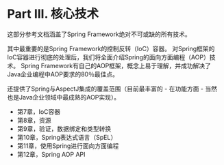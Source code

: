 # Part III. 核心技术

这部分参考文档涵盖了Spring Framework绝对不可或缺的所有技术。

其中最重要的是Spring Framework的控制反转（IoC）容器。 对Spring框架的IoC容器进行彻底的处理后，我们将全面介绍Spring的面向方面编程（AOP）技术。 Spring Framework有自己的AOP框架，概念上易于理解，并成功解决了Java企业编程中AOP要求的80％最佳点。

还提供了Spring与AspectJ集成的覆盖范围（目前最丰富的 - 在功能方面 - 当然也是Java企业领域中最成熟的AOP实现）。

* 第7章，IoC容器
* 第8章，资源
* 第9章，验证，数据绑定和类型转换
* 第10章，Spring表达式语言（SpEL）
* 第11章，使用Spring进行面向方面编程
* 第12章，Spring AOP API



